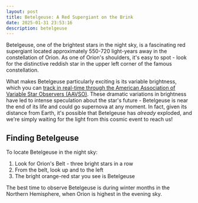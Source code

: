 ```yaml
---
layout: post
title: Betelgeuse: A Red Supergiant on the Brink
date: 2025-01-31 23:53:16
description: betelgeuse
---
```


Betelgeuse, one of the brightest stars in the night sky, is a fascinating red supergiant located approximately 550-720 light-years away in the constellation of Orion. As one of Orion's shoulders, it's easy to spot - look for the distinctive reddish star in the upper left corner of the famous constellation.

What makes Betelgeuse particularly exciting is its variable brightness, which you can [track in real-time through the American Association of Variable Star Observers (AAVSO)](https://www.aavso.org/LCGv2/). These dramatic variations in brightness have led to intense speculation about the star's future - Betelgeuse is near the end of its life and could go supernova at any moment. In fact, given its distance from Earth, it's possible that Betelgeuse has *already* exploded, and we're simply waiting for the light from this cosmic event to reach us! 

## Finding Betelgeuse

To locate Betelgeuse in the night sky:
1. Look for Orion's Belt - three bright stars in a row
2. From the belt, look up and to the left
3. The bright orange-red star you see is Betelgeuse

The best time to observe Betelgeuse is during winter months in the Northern Hemisphere, when Orion is highest in the evening sky.
